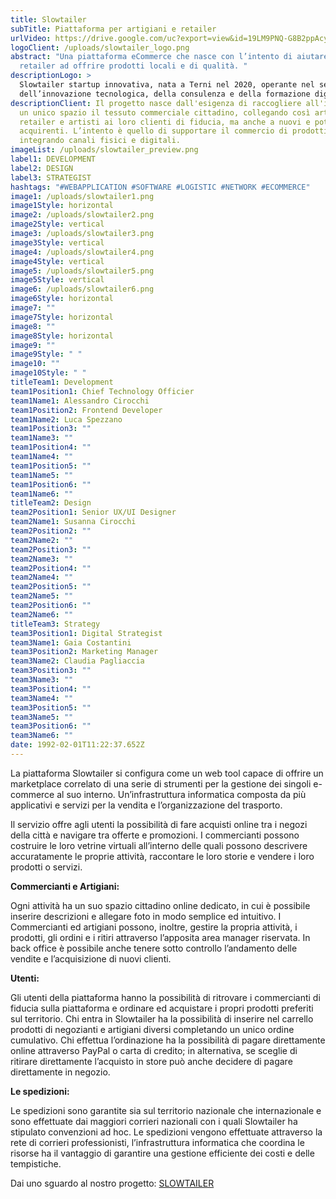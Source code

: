 ```yaml
---
title: Slowtailer
subTitle: Piattaforma per artigiani e retailer
urlVideo: https://drive.google.com/uc?export=view&id=19LM9PNQ-G8B2ppAcyPfAfiHTxqvo5qxN
logoClient: /uploads/slowtailer_logo.png
abstract: "Una piattaforma eCommerce che nasce con l’intento di aiutare i
  retailer ad offrire prodotti locali e di qualità. "
descriptionLogo: >
  Slowtailer startup innovativa, nata a Terni nel 2020, operante nel settore
  dell’innovazione tecnologica, della consulenza e della formazione digitale.
descriptionClient: Il progetto nasce dall'esigenza di raccogliere all'interno di
  un unico spazio il tessuto commerciale cittadino, collegando così artigiani,
  retailer e artisti ai loro clienti di fiducia, ma anche a nuovi e potenziali
  acquirenti. L’intento è quello di supportare il commercio di prodotti locali,
  integrando canali fisici e digitali.
imageList: /uploads/slowtailer_preview.png
label1: DEVELOPMENT
label2: DESIGN
label3: STRATEGIST
hashtags: "#WEBAPPLICATION #SOFTWARE #LOGISTIC #NETWORK #ECOMMERCE"
image1: /uploads/slowtailer1.png
image1Style: horizontal
image2: /uploads/slowtailer2.png
image2Style: vertical
image3: /uploads/slowtailer3.png
image3Style: vertical
image4: /uploads/slowtailer4.png
image4Style: vertical
image5: /uploads/slowtailer5.png
image5Style: vertical
image6: /uploads/slowtailer6.png
image6Style: horizontal
image7: ""
image7Style: horizontal
image8: ""
image8Style: horizontal
image9: ""
image9Style: " "
image10: ""
image10Style: " "
titleTeam1: Development
team1Position1: Chief Technology Officier
team1Name1: Alessandro Cirocchi
team1Position2: Frontend Developer
team1Name2: Luca Spezzano
team1Position3: ""
team1Name3: ""
team1Position4: ""
team1Name4: ""
team1Position5: ""
team1Name5: ""
team1Position6: ""
team1Name6: ""
titleTeam2: Design
team2Position1: Senior UX/UI Designer
team2Name1: Susanna Cirocchi
team2Position2: ""
team2Name2: ""
team2Position3: ""
team2Name3: ""
team2Position4: ""
team2Name4: ""
team2Position5: ""
team2Name5: ""
team2Position6: ""
team2Name6: ""
titleTeam3: Strategy
team3Position1: Digital Strategist
team3Name1: Gaia Costantini
team3Position2: Marketing Manager
team3Name2: Claudia Pagliaccia
team3Position3: ""
team3Name3: ""
team3Position4: ""
team3Name4: ""
team3Position5: ""
team3Name5: ""
team3Position6: ""
team3Name6: ""
date: 1992-02-01T11:22:37.652Z
---
```

La piattaforma Slowtailer si configura come un web tool capace di offrire un marketplace correlato di una serie di strumenti per la gestione dei singoli e-commerce al suo interno. Un’infrastruttura informatica composta da più applicativi e servizi per la vendita e l’organizzazione del trasporto. 

Il servizio offre agli utenti la possibilità di fare acquisti online tra i negozi della città e navigare tra offerte e promozioni. I commercianti possono costruire le loro vetrine virtuali all’interno delle quali possono descrivere accuratamente le proprie attività, raccontare le loro storie e vendere i loro prodotti o servizi.

**Commercianti e Artigiani:**

Ogni attività ha un suo spazio cittadino online dedicato, in cui è possibile inserire descrizioni e allegare foto in modo semplice ed intuitivo. I Commercianti ed artigiani possono, inoltre, gestire la propria attività, i prodotti, gli ordini e i ritiri attraverso l’apposita area manager riservata. In back office è possibile anche tenere sotto controllo l’andamento delle vendite e l’acquisizione di nuovi clienti.

**Utenti:**

Gli utenti della piattaforma hanno la possibilità di ritrovare i commercianti di fiducia sulla piattaforma e ordinare ed acquistare i propri prodotti preferiti sul territorio.
Chi entra in Slowtailer ha la possibilità di inserire nel carrello prodotti di negozianti e artigiani diversi completando un unico ordine cumulativo.
Chi effettua l’ordinazione ha la possibilità di pagare direttamente online attraverso PayPal o carta di credito; in alternativa, se sceglie di ritirare direttamente l’acquisto in store può anche decidere di pagare direttamente in negozio.

**Le spedizioni:**

Le spedizioni sono garantite sia sul territorio nazionale che internazionale e sono effettuate dai maggiori corrieri nazionali con i quali Slowtailer ha stipulato convenzioni ad hoc. Le spedizioni vengono effettuate attraverso la rete di corrieri professionisti, l’infrastruttura informatica che coordina le risorse ha il vantaggio di garantire una gestione efficiente dei costi e delle tempistiche. 

Dai uno sguardo al nostro progetto: [SLOWTAILER](https://www.slowtailer.com/)